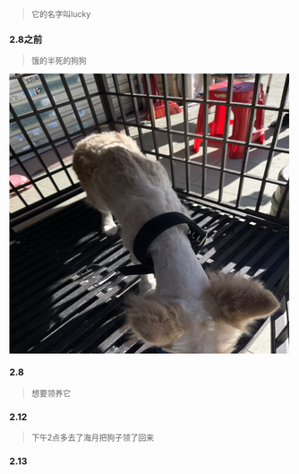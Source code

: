 > 它的名字叫lucky

### 2.8之前
> 饿的半死的狗狗
<img src="/image/20220208-1.jpg" width = "500" height = "500" alt="" align=center />

### 2.8
> 想要领养它

### 2.12 
> 下午2点多去了海月把狗子领了回来

### 2.13

